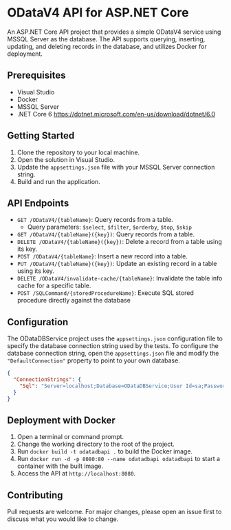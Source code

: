 # ODataV4 API for ASP.NET Core

An ASP.NET Core API project that provides a simple ODataV4 service using MSSQL Server as the database. The API supports querying, inserting, updating, and deleting records in the database, and utilizes Docker for deployment.

## Prerequisites

- Visual Studio
- Docker
- MSSQL Server
- .NET Core 6 https://dotnet.microsoft.com/en-us/download/dotnet/6.0

## Getting Started

1. Clone the repository to your local machine.
2. Open the solution in Visual Studio.
3. Update the `appsettings.json` file with your MSSQL Server connection string.
4. Build and run the application.

## API Endpoints

- `GET /ODataV4/{tableName}`: Query records from a table.
  - Query parameters: `$select`, `$filter`, `$orderby`, `$top`, `$skip`
- `GET /ODataV4/{tableName}({key})`: Query records from a table.
- `DELETE /ODataV4/{tableName}({key})`: Delete a record from a table using its key.
- `POST /ODataV4/{tableName}`: Insert a new record into a table.
- `PUT /ODataV4/{tableName}({key})`: Update an existing record in a table using its key.
- `DELETE /ODataV4/invalidate-cache/{tableName}`: Invalidate the table info cache for a specific table.
- `POST /SQLCommand/{storedProcedureName}`: Execute SQL stored procedure directly against the database

## Configuration

The ODataDBService project uses the `appsettings.json` configuration file to specify the database connection string used by the tests. To configure the database connection string, open the `appsettings.json` file and modify the `"DefaultConnection"` property to point to your own database.

```json
{
  "ConnectionStrings": {
    "Sql": "Server=localhost;Database=ODataDBService;User Id=sa;Password=1234;"
  }
}
```

## Deployment with Docker

1. Open a terminal or command prompt.
2. Change the working directory to the root of the project.
3. Run `docker build -t odatadbapi .` to build the Docker image.
4. Run `docker run -d -p 8080:80 --name odatadbapi odatadbapi` to start a container with the built image.
5. Access the API at `http://localhost:8080`.

## Contributing

Pull requests are welcome. For major changes, please open an issue first to discuss what you would like to change.
